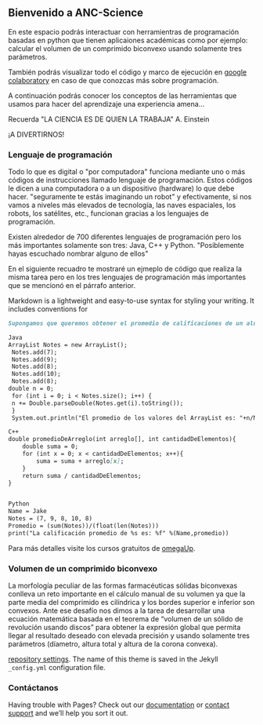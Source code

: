 ## Bienvenido a ANC-Science 

En este espacio podrás interactuar con herramientras de programación basadas en python que tienen aplicaiones académicas como por ejemplo: calcular el volumen
de un comprimido biconvexo usando solamente tres parámetros.

También podrás visualizar todo el  código y marco de ejecución en [google colaboratory](https://colab.research.google.com/) en caso de que conozcas más sobre programación.

A continuación podrás conocer los conceptos de las herramientas que usamos para hacer del aprendizaje una experiencia amena...

Recuerda "LA CIENCIA ES DE QUIEN LA TRABAJA" A. Einstein

¡A DIVERTIRNOS!

### Lenguaje de programación
Todo lo que es digital o "por computadora" funciona mediante uno o más códigos de instrucciones llamado lenguaje de programación. Estos códigos le dicen a una computadora o a un dispositivo (hardware) lo que debe hacer. "seguramente te estás imaginando un robot" y efectivamente, si nos vamos a niveles más elevados de tecnología, las naves espaciales, los robots, los satélites, etc., funcionan gracias a los lenguajes de programación.

Existen alrededor de 700 diferentes lenguajes de programación pero los más importantes solamente son tres: Java, C++ y Python. "Posiblemente hayas escuchado nombrar alguno de ellos"

En el siguiente recuadro te mostraré un ejmeplo de código que realiza la misma tarea pero en los tres lenguajes de programación más importantes que se mencionó en el párrafo anterior.


Markdown is a lightweight and easy-to-use syntax for styling your writing. It includes conventions for

```markdown
Supongamos que queremos obtener el promedio de calificaciones de un alumno:

Java
ArrayList Notes = new ArrayList();
 Notes.add(7);
 Notes.add(9);
 Notes.add(8);
 Notes.add(10);
 Notes.add(8);
double n = 0;
 for (int i = 0; i < Notes.size(); i++) {
 n += Double.parseDouble(Notes.get(i).toString());
 }
 System.out.println("El promedio de los valores del ArrayList es: "+n/Notes.size());

C++
double promedioDeArreglo(int arreglo[], int cantidadDeElementos){
    double suma = 0;
    for (int x = 0; x < cantidadDeElementos; x++){
        suma = suma + arreglo[x];
    }
    return suma / cantidadDeElementos;
}


Python
Name = Jake
Notes = (7, 9, 8, 10, 8)
Promedio = (sum(Notes))/(float(len(Notes)))
print("La calificación promedio de %s es: %f" %(Name,promedio))

```

Para más detalles visite los cursos gratuitos de [omegaUp](https://omegaup.com/).

### Volumen de un comprimido biconvexo
La morfología peculiar de las formas farmacéuticas sólidas biconvexas conlleva un reto importante en el cálculo manual de su volumen ya que la parte media del comprimido es cilíndrica y los bordes superior e inferior son convexos. Ante ese desafío nos dimos a la tarea de desarrollar una ecuación matemática basada en el teorema de “volumen de un sólido de revolución usando discos” para obtener la expresión global que permita llegar al resultado deseado con elevada precisión y usando solamente tres parámetros (díametro, altura total y altura de la corona convexa).

 [repository settings](https://github.com/AleNC10/Volumen-comprimido/settings). The name of this theme is saved in the Jekyll `_config.yml` configuration file.

### Contáctanos

Having trouble with Pages? Check out our [documentation](https://docs.github.com/categories/github-pages-basics/) or [contact support](https://github.com/contact) and we’ll help you sort it out.
